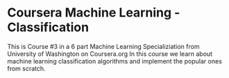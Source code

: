 # Coursera Machine Learning - Classification

This is Course #3 in a 6 part Machine Learning Specializiation from University of Washington on Coursera.org
In this course we learn about machine learning classification algorithms and implement the popular ones from scratch.


